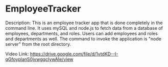 # EmployeeTracker

Description: This is an employee tracker app that is done completely in the command line. It uses mySQL and node.js to fetch data from a database of employees, departments, and roles. Users can add employees and roles and departments as well. The command to invoke the application is "node server" from the root directory. 


Video Link: https://drive.google.com/file/d/1vtdKD--I-qGfoyplanS0jvwgqcIywAIe/view

